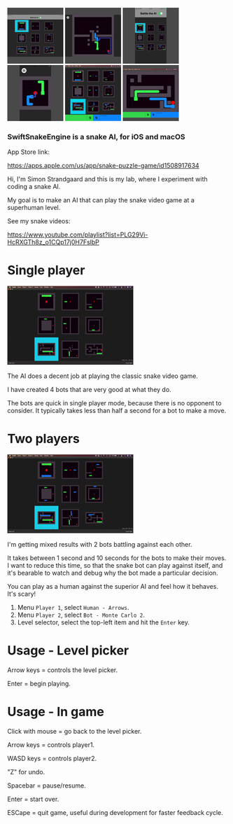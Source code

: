 <p align="left">
<a href="https://raw.githubusercontent.com/neoneye/SwiftSnakeEngine/develop/screenshots/SwiftSnakeEngine_iOS0.png" rel="nofollow"><img src="screenshots/SwiftSnakeEngine_iOS0_Thumb.png" alt="Screenshot 0" style="max-width:100%;"></a>
<a href="https://raw.githubusercontent.com/neoneye/SwiftSnakeEngine/develop/screenshots/SwiftSnakeEngine_iOS1.png" rel="nofollow"><img src="screenshots/SwiftSnakeEngine_iOS1_Thumb.png" alt="Screenshot 1" style="max-width:100%;"></a>
<a href="https://raw.githubusercontent.com/neoneye/SwiftSnakeEngine/develop/screenshots/SwiftSnakeEngine_iOS2.png" rel="nofollow"><img src="screenshots/SwiftSnakeEngine_iOS2_Thumb.png" alt="Screenshot 2" style="max-width:100%;"></a>
<a href="https://raw.githubusercontent.com/neoneye/SwiftSnakeEngine/develop/screenshots/SwiftSnakeEngine_iOS3.png" rel="nofollow"><img src="screenshots/SwiftSnakeEngine_iOS3_Thumb.png" alt="Screenshot 3" style="max-width:100%;"></a>
<a href="https://raw.githubusercontent.com/neoneye/SwiftSnakeEngine/develop/screenshots/SwiftSnakeEngine_macOS4.png" rel="nofollow"><img src="screenshots/SwiftSnakeEngine_macOS4_Thumb.png" alt="Screenshot 4" style="max-width:100%;"></a>
<a href="https://raw.githubusercontent.com/neoneye/SwiftSnakeEngine/develop/screenshots/SwiftSnakeEngine_macOS5.png" rel="nofollow"><img src="screenshots/SwiftSnakeEngine_macOS5_Thumb.png" alt="Screenshot 5" style="max-width:100%;"></a>
</p>

### SwiftSnakeEngine is a snake AI, for iOS and macOS

App Store link:

https://apps.apple.com/us/app/snake-puzzle-game/id1508917634


Hi, I'm Simon Strandgaard and this is my lab, where I experiment with coding a snake AI.

My goal is to make an AI that can play the snake video game at a superhuman level.

See my snake videos:

https://www.youtube.com/playlist?list=PLG29Vi-HcRXGTh8z_o1CQp17j0H7FslbP


# Single player

<p align="left">
<img src="screenshots/SwiftSnakeEngine_SinglePlayer.gif" alt="Animation of SwiftSnakeEngine in SinglePlayer mode"/>
</p>

The AI does a decent job at playing the classic snake video game.

I have created 4 bots that are very good at what they do.

The bots are quick in single player mode, because there is no opponent to consider.
It typically takes less than half a second for a bot to make a move.


# Two players

<p align="left">
<img src="screenshots/SwiftSnakeEngine_TwoPlayers.gif" alt="Animation of SwiftSnakeEngine in TwoPlayer mode"/>
</p>

I'm getting mixed results with 2 bots battling against each other.

It takes between 1 second and 10 seconds for the bots to make their moves.
I want to reduce this time, so that the snake bot can play against itself, 
and it's bearable to watch and debug why the bot made a particular decision.

You can play as a human against the superior AI and feel how it behaves. It's scary!

1. Menu `Player 1`, select `Human - Arrows`.
2. Menu `Player 2`, select `Bot - Monte Carlo 2`.
3. Level selector, select the top-left item and hit the `Enter` key.


# Usage - Level picker

Arrow keys = controls the level picker.

Enter = begin playing.


# Usage - In game

Click with mouse = go back to the level picker.

Arrow keys = controls player1.

WASD keys = controls player2.

"Z" for undo.

Spacebar = pause/resume.

Enter = start over.

ESCape = quit game, useful during development for faster feedback cycle.


